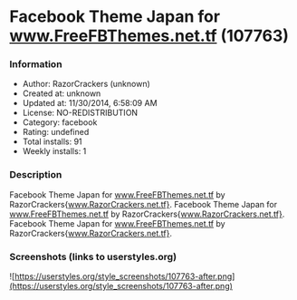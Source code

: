 # Facebook Theme Japan for www.FreeFBThemes.net.tf (107763)

### Information
- Author: RazorCrackers (unknown)
- Created at: unknown
- Updated at: 11/30/2014, 6:58:09 AM
- License: NO-REDISTRIBUTION
- Category: facebook
- Rating: undefined
- Total installs: 91
- Weekly installs: 1


### Description
Facebook Theme Japan for www.FreeFBThemes.net.tf by RazorCrackers{www.RazorCrackers.net.tf}. Facebook Theme Japan for www.FreeFBThemes.net.tf by RazorCrackers{www.RazorCrackers.net.tf}. Facebook Theme Japan for www.FreeFBThemes.net.tf by RazorCrackers{www.RazorCrackers.net.tf}.


### Screenshots (links to userstyles.org)
![https://userstyles.org/style_screenshots/107763-after.png](https://userstyles.org/style_screenshots/107763-after.png)


